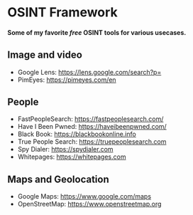 # OSINT Framework
#### Some of my favorite _free_ OSINT tools for various usecases.

## Image and video
- Google Lens: https://lens.google.com/search?p=
- PimEyes: https://pimeyes.com/en

## People
- FastPeopleSearch: https://fastpeoplesearch.com/
- Have I Been Pwned: https://haveibeenpwned.com/
- Black Book: https://blackbookonline.info
- True People Search: https://truepeoplesearch.com
- Spy Dialer: https://spydialer.com
- Whitepages: https://whitepages.com  

## Maps and Geolocation
- Google Maps: https://www.google.com/maps
- OpenStreetMap: https://www.openstreetmap.org
